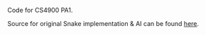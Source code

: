 
Code for CS4900 PA1.

Source for original Snake implementation & AI can be found [here](https://github.com/sourenaKhanzadeh/snakeAi).

